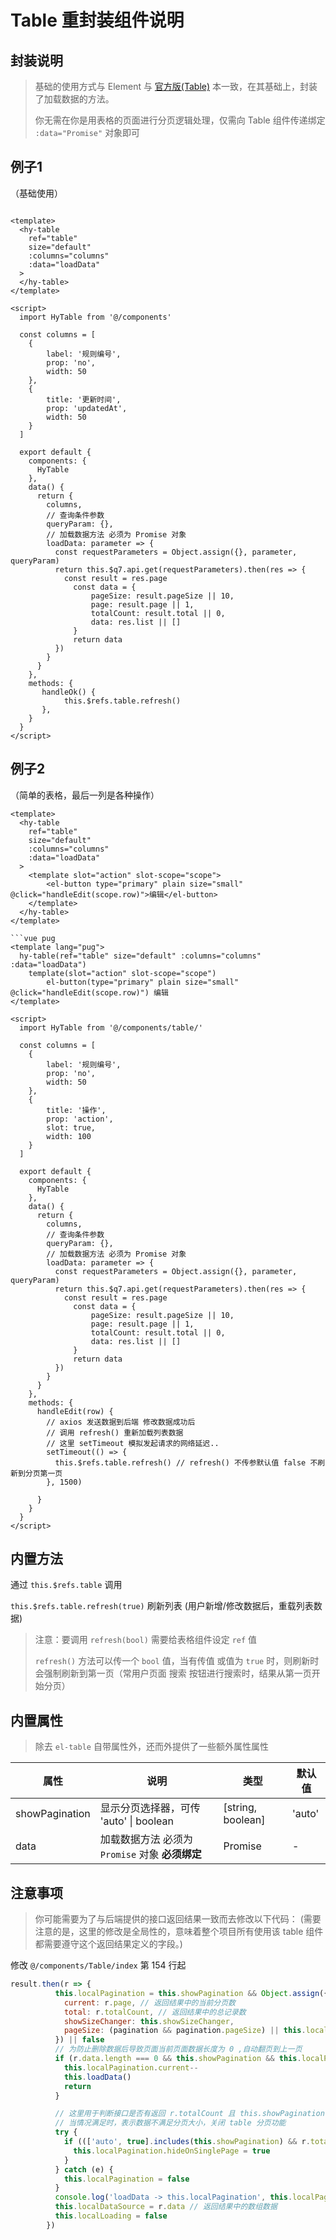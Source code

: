 Table 重封装组件说明
====


封装说明
----

> 基础的使用方式与 Element 与 [官方版(Table)](https://element.eleme.cn/#/zh-CN/component/table/) 本一致，在其基础上，封装了加载数据的方法。
>
> 你无需在你是用表格的页面进行分页逻辑处理，仅需向 Table 组件传递绑定 `:data="Promise"` 对象即可

例子1
----
（基础使用）

```vue

<template>
  <hy-table
    ref="table"
    size="default"
    :columns="columns"
    :data="loadData"
  >
  </hy-table>
</template>

<script>
  import HyTable from '@/components'

  const columns = [
    {
        label: '规则编号',
        prop: 'no',
        width: 50
    },
    {
        title: '更新时间',
        prop: 'updatedAt',
        width: 50
    }
  ]

  export default {
    components: {
      HyTable
    },
    data() {
      return {
        columns,
        // 查询条件参数
        queryParam: {},
        // 加载数据方法 必须为 Promise 对象
        loadData: parameter => {
          const requestParameters = Object.assign({}, parameter, queryParam)
          return this.$q7.api.get(requestParameters).then(res => {
            const result = res.page
              const data = {
                  pageSize: result.pageSize || 10,
                  page: result.page || 1,
                  totalCount: result.total || 0,
                  data: res.list || []
              }
              return data
          })
        }
      }
    },
    methods: {
       handleOk() {
            this.$refs.table.refresh()
       },
    }
  }
</script>

```


例子2
----

（简单的表格，最后一列是各种操作）

```vue
<template>
  <hy-table
    ref="table"
    size="default"
    :columns="columns"
    :data="loadData"
  >
    <template slot="action" slot-scope="scope">
        <el-button type="primary" plain size="small" @click="handleEdit(scope.row)">编辑</el-button>
    </template>
  </hy-table>
</template>

```vue pug
<template lang="pug">
  hy-table(ref="table" size="default" :columns="columns" :data="loadData")
    template(slot="action" slot-scope="scope")
        el-button(type="primary" plain size="small" @click="handleEdit(scope.row)") 编辑
</template>

<script>
  import HyTable from '@/components/table/'

  const columns = [
    {
        label: '规则编号',
        prop: 'no',
        width: 50
    },
    {
        title: '操作',
        prop: 'action',
        slot: true,
        width: 100
    }
  ]

  export default {
    components: {
      HyTable
    },
    data() {
      return {
        columns,
        // 查询条件参数
        queryParam: {},
        // 加载数据方法 必须为 Promise 对象
        loadData: parameter => {
          const requestParameters = Object.assign({}, parameter, queryParam)
          return this.$q7.api.get(requestParameters).then(res => {
            const result = res.page
              const data = {
                  pageSize: result.pageSize || 10,
                  page: result.page || 1,
                  totalCount: result.total || 0,
                  data: res.list || []
              }
              return data
          })
        }
      }
    },
    methods: {
      handleEdit(row) {
        // axios 发送数据到后端 修改数据成功后
        // 调用 refresh() 重新加载列表数据
        // 这里 setTimeout 模拟发起请求的网络延迟..
        setTimeout(() => {
          this.$refs.table.refresh() // refresh() 不传参默认值 false 不刷新到分页第一页
        }, 1500)

      }
    }
  }
</script>
```



内置方法
----

通过 `this.$refs.table` 调用

`this.$refs.table.refresh(true)` 刷新列表 (用户新增/修改数据后，重载列表数据)

> 注意：要调用 `refresh(bool)` 需要给表格组件设定 `ref` 值
>
> `refresh()` 方法可以传一个 `bool` 值，当有传值 或值为 `true` 时，则刷新时会强制刷新到第一页（常用户页面 搜索 按钮进行搜索时，结果从第一页开始分页）


内置属性
----
> 除去 `el-table` 自带属性外，还而外提供了一些额外属性属性  


| 属性           | 说明                                            | 类型              | 默认值 |
| -------------- | ----------------------------------------------- | ----------------- | ------ |
| showPagination | 显示分页选择器，可传 'auto' \| boolean          | [string, boolean] | 'auto' |
| data           | 加载数据方法 必须为 `Promise` 对象 **必须绑定** | Promise           | -      |


注意事项
----

> 你可能需要为了与后端提供的接口返回结果一致而去修改以下代码：
> (需要注意的是，这里的修改是全局性的，意味着整个项目所有使用该 table 组件都需要遵守这个返回结果定义的字段。)

修改 `@/components/Table/index`  第 154 行起

```javascript
result.then(r => {
          this.localPagination = this.showPagination && Object.assign({}, this.localPagination, {
            current: r.page, // 返回结果中的当前分页数
            total: r.totalCount, // 返回结果中的总记录数
            showSizeChanger: this.showSizeChanger,
            pageSize: (pagination && pagination.pageSize) || this.localPagination.pageSize
          }) || false
          // 为防止删除数据后导致页面当前页面数据长度为 0 ,自动翻页到上一页
          if (r.data.length === 0 && this.showPagination && this.localPagination.current > 1) {
            this.localPagination.current--
            this.loadData()
            return
          }

          // 这里用于判断接口是否有返回 r.totalCount 且 this.showPagination = true 且 pageNo 和 pageSize 存在 且 totalCount 小于等于 pageNo * pageSize 的大小
          // 当情况满足时，表示数据不满足分页大小，关闭 table 分页功能
          try {
            if ((['auto', true].includes(this.showPagination) && r.totalCount <= (r.pageNo * this.localPagination.pageSize))) {
              this.localPagination.hideOnSinglePage = true
            }
          } catch (e) {
            this.localPagination = false
          }
          console.log('loadData -> this.localPagination', this.localPagination)
          this.localDataSource = r.data // 返回结果中的数组数据
          this.localLoading = false
        })
```